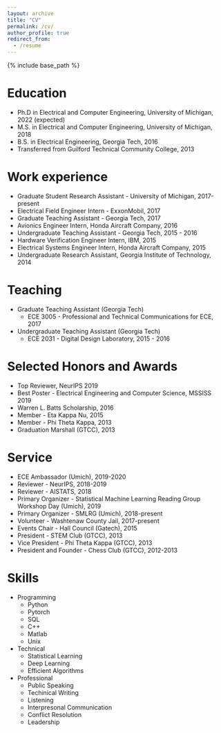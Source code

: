 ```yaml
---
layout: archive
title: "CV"
permalink: /cv/
author_profile: true
redirect_from:
  - /resume
---
```


{% include base_path %}

Education
======
* Ph.D in Electrical and Computer Engineering, University of Michigan, 2022 (expected) 
* M.S. in Electrical and Computer Engineering, University of Michigan, 2018
* B.S. in Electrical Engineering, Georgia Tech, 2016
* Transferred from Guilford Technical Community College, 2013

Work experience
======
* Graduate Student Research Assistant - University of Michigan, 2017-present
* Electrical Field Engineer Intern - ExxonMobil, 2017
* Graduate Teaching Assistant - Georgia Tech, 2017
* Avionics Engineer Intern, Honda Aircraft Company, 2016
* Undergraduate Teaching Assistant - Georgia Tech, 2015 - 2016
* Hardware Verification Engineer Intern, IBM, 2015
* Electrical Systems Engineer Intern, Honda Aircraft Company, 2015
* Undergraduate Research Assistant, Georgia Institute of Technology, 2014
  
Teaching
======
* Graduate Teaching Assistant (Georgia Tech)
  * ECE 3005 - Professional and Technical Communications for ECE, 2017
* Undergraduate Teaching Assistant (Georgia Tech)
  * ECE 2031 - Digital Design Laboratory, 2015 - 2016
  
Selected Honors and Awards
======
* Top Reviewer, NeurIPS 2019
* Best Poster - Electrical Engineering and Computer Science, MSSISS 2019
* Warren L. Batts Scholarship, 2016
* Member - Eta Kappa Nu, 2015
* Member - Phi Theta Kappa, 2013
* Graduation Marshall (GTCC), 2013

Service
======
* ECE Ambassador (Umich), 2019-2020
* Reviewer - NeurIPS, 2018-2019
* Reviewer - AISTATS, 2018
* Primary Organizer - Statistical Machine Learning Reading Group Workshop Day (Umich), 2019
* Primary Organizer - SMLRG (Umich), 2018-present
* Volunteer - Washtenaw County Jail, 2017-present
* Events Chair - Hall Council (Gatech), 2015
* President - STEM Club (GTCC), 2013
* Vice President - Phi Theta Kappa (GTCC), 2013
* President and Founder - Chess Club (GTCC), 2012-2013
 
Skills
======
* Programming
  * Python
  * Pytorch
  * SQL
  * C++
  * Matlab
  * Unix
* Technical
  * Statistical Learning
  * Deep Learning
  * Efficient Algorithms
* Professional
  * Public Speaking
  * Techinical Writing
  * Listening
  * Interpresonal Communication
  * Conflict Resolution
  * Leadership
